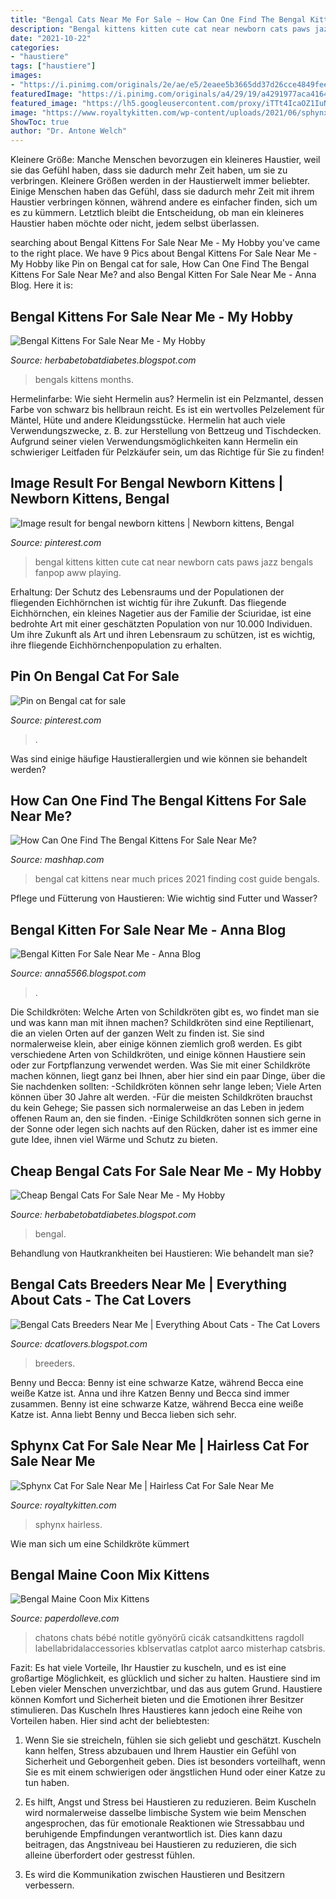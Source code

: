```yaml
---
title: "Bengal Cats Near Me For Sale ~ How Can One Find The Bengal Kittens For Sale Near Me?"
description: "Bengal kittens kitten cute cat near newborn cats paws jazz bengals fanpop aww playing"
date: "2021-10-22"
categories:
- "haustiere"
tags: ["haustiere"]
images:
- "https://i.pinimg.com/originals/2e/ae/e5/2eaee5b3665dd37d26cce4849fee9bb1.jpg"
featuredImage: "https://i.pinimg.com/originals/a4/29/19/a4291977aca4164e02b8eb8e777e9b0a.png"
featured_image: "https://lh5.googleusercontent.com/proxy/iTTt4IcaOZ1IuNqrgDolZUJXioCqrbsrb9o4qNfI8ev8gmdbPUMFcsng8k1nRvHJtu1hu8-VymdVcgUIVYuKI8pcHNeU7gphAwMr-4_UVvpMB3izlsqH_-fYi7_GbczCezyMzQjqVz6bNmnqFr0OgrKXpK0hlgfQpaR1=w1200-h630-p-k-no-nu"
image: "https://www.royaltykitten.com/wp-content/uploads/2021/06/sphynx-cat-for-sale-near-me-768x762.jpg"
ShowToc: true
author: "Dr. Antone Welch"
---
```



Kleinere Größe: Manche Menschen bevorzugen ein kleineres Haustier, weil sie das Gefühl haben, dass sie dadurch mehr Zeit haben, um sie zu verbringen.
Kleinere Größen werden in der Haustierwelt immer beliebter. Einige Menschen haben das Gefühl, dass sie dadurch mehr Zeit mit ihrem Haustier verbringen können, während andere es einfacher finden, sich um es zu kümmern. Letztlich bleibt die Entscheidung, ob man ein kleineres Haustier haben möchte oder nicht, jedem selbst überlassen.

	

		
searching about Bengal Kittens For Sale Near Me - My Hobby you've came to the right place. We have 9 Pics about Bengal Kittens For Sale Near Me - My Hobby like Pin on Bengal cat for sale, How Can One Find The Bengal Kittens For Sale Near Me? and also Bengal Kitten For Sale Near Me - Anna Blog. Here it is:
		
    
## Bengal Kittens For Sale Near Me - My Hobby

<img loading=lazy src="https://bengals.company.com/uploads/1/3/0/6/130615107/lv2_orig.jpeg" onerror="this.onerror=null;this.src='https://tse4.mm.bing.net/th?id=OIP.vDoQRzc6_2m212Ann6hb1QHaF0&amp;pid=15.1';" alt="Bengal Kittens For Sale Near Me - My Hobby">

_Source: herbabetobatdiabetes.blogspot.com_

>bengals kittens months. 

	

Hermelinfarbe: Wie sieht Hermelin aus?
Hermelin ist ein Pelzmantel, dessen Farbe von schwarz bis hellbraun reicht. Es ist ein wertvolles Pelzelement für Mäntel, Hüte und andere Kleidungsstücke. Hermelin hat auch viele Verwendungszwecke, z. B. zur Herstellung von Bettzeug und Tischdecken. Aufgrund seiner vielen Verwendungsmöglichkeiten kann Hermelin ein schwieriger Leitfaden für Pelzkäufer sein, um das Richtige für Sie zu finden!

    
## Image Result For Bengal Newborn Kittens | Newborn Kittens, Bengal

<img loading=lazy src="https://i.pinimg.com/736x/31/59/0b/31590b91acf0a11a64259019b11f817b.jpg" onerror="this.onerror=null;this.src='https://tse1.mm.bing.net/th?id=OIP.uhdhQ3SOCBj0l4fbtvAFngHaHm&amp;pid=15.1';" alt="Image result for bengal newborn kittens | Newborn kittens, Bengal">

_Source: pinterest.com_

>bengal kittens kitten cute cat near newborn cats paws jazz bengals fanpop aww playing. 

	

Erhaltung: Der Schutz des Lebensraums und der Populationen der fliegenden Eichhörnchen ist wichtig für ihre Zukunft.
Das fliegende Eichhörnchen, ein kleines Nagetier aus der Familie der Sciuridae, ist eine bedrohte Art mit einer geschätzten Population von nur 10.000 Individuen. Um ihre Zukunft als Art und ihren Lebensraum zu schützen, ist es wichtig, ihre fliegende Eichhörnchenpopulation zu erhalten.

    
## Pin On Bengal Cat For Sale

<img loading=lazy src="https://i.pinimg.com/736x/cf/41/d0/cf41d068d102a1bf5d92d21bbb6fc653.jpg" onerror="this.onerror=null;this.src='https://tse1.mm.bing.net/th?id=OIP.2KYLtKfkp1D_uf21JEUvCAHaEZ&amp;pid=15.1';" alt="Pin on Bengal cat for sale">

_Source: pinterest.com_

>. 

	

Was sind einige häufige Haustierallergien und wie können sie behandelt werden?

    
## How Can One Find The Bengal Kittens For Sale Near Me?

<img loading=lazy src="https://mashhap.com/wp-content/uploads/2021/03/Bengal-kittens-for-sale-near-me.jpg" onerror="this.onerror=null;this.src='https://tse3.mm.bing.net/th?id=OIP.w2RzwmDjHxVapumc_d5GeAHaE8&amp;pid=15.1';" alt="How Can One Find The Bengal Kittens For Sale Near Me?">

_Source: mashhap.com_

>bengal cat kittens near much prices 2021 finding cost guide bengals. 

	

Pflege und Fütterung von Haustieren: Wie wichtig sind Futter und Wasser?

    
## Bengal Kitten For Sale Near Me - Anna Blog

<img loading=lazy src="https://lh5.googleusercontent.com/proxy/iTTt4IcaOZ1IuNqrgDolZUJXioCqrbsrb9o4qNfI8ev8gmdbPUMFcsng8k1nRvHJtu1hu8-VymdVcgUIVYuKI8pcHNeU7gphAwMr-4_UVvpMB3izlsqH_-fYi7_GbczCezyMzQjqVz6bNmnqFr0OgrKXpK0hlgfQpaR1=w1200-h630-p-k-no-nu" onerror="this.onerror=null;this.src='https://tse1.mm.bing.net/th?id=OIP.daP8uZ4mtuVJw4SWK920EAAAAA&amp;pid=15.1';" alt="Bengal Kitten For Sale Near Me - Anna Blog">

_Source: anna5566.blogspot.com_

>. 

	

Die Schildkröten: Welche Arten von Schildkröten gibt es, wo findet man sie und was kann man mit ihnen machen?
Schildkröten sind eine Reptilienart, die an vielen Orten auf der ganzen Welt zu finden ist. Sie sind normalerweise klein, aber einige können ziemlich groß werden. Es gibt verschiedene Arten von Schildkröten, und einige können Haustiere sein oder zur Fortpflanzung verwendet werden. Was Sie mit einer Schildkröte machen können, liegt ganz bei Ihnen, aber hier sind ein paar Dinge, über die Sie nachdenken sollten:
-Schildkröten können sehr lange leben; Viele Arten können über 30 Jahre alt werden.
-Für die meisten Schildkröten brauchst du kein Gehege; Sie passen sich normalerweise an das Leben in jedem offenen Raum an, den sie finden.
-Einige Schildkröten sonnen sich gerne in der Sonne oder legen sich nachts auf den Rücken, daher ist es immer eine gute Idee, ihnen viel Wärme und Schutz zu bieten.

    
## Cheap Bengal Cats For Sale Near Me - My Hobby

<img loading=lazy src="http://www.bengalkittens.org/images/14oct2014purontreeps.jpg" onerror="this.onerror=null;this.src='https://tse2.mm.bing.net/th?id=OIP.LAiyKzmucFkLHIrW263mPwHaE6&amp;pid=15.1';" alt="Cheap Bengal Cats For Sale Near Me - My Hobby">

_Source: herbabetobatdiabetes.blogspot.com_

>bengal. 

	

Behandlung von Hautkrankheiten bei Haustieren: Wie behandelt man sie?

    
## Bengal Cats Breeders Near Me | Everything About Cats - The Cat Lovers

<img loading=lazy src="https://i.pinimg.com/originals/a4/29/19/a4291977aca4164e02b8eb8e777e9b0a.png" onerror="this.onerror=null;this.src='https://tse2.mm.bing.net/th?id=OIP.fdiWILUybxUYMdb-Q2yWuQHaE0&amp;pid=15.1';" alt="Bengal Cats Breeders Near Me | Everything About Cats - The Cat Lovers">

_Source: dcatlovers.blogspot.com_

>breeders. 

	

Benny und Becca: Benny ist eine schwarze Katze, während Becca eine weiße Katze ist.
Anna und ihre Katzen Benny und Becca sind immer zusammen. Benny ist eine schwarze Katze, während Becca eine weiße Katze ist. Anna liebt Benny und Becca lieben sich sehr.

    
## Sphynx Cat For Sale Near Me | Hairless Cat For Sale Near Me

<img loading=lazy src="https://www.royaltykitten.com/wp-content/uploads/2021/06/sphynx-cat-for-sale-near-me-768x762.jpg" onerror="this.onerror=null;this.src='https://tse2.mm.bing.net/th?id=OIP.tQOr00H5G-9E-i-uxkOnuwHaHW&amp;pid=15.1';" alt="Sphynx Cat For Sale Near Me | Hairless Cat For Sale Near Me">

_Source: royaltykitten.com_

>sphynx hairless. 

	

Wie man sich um eine Schildkröte kümmert

    
## Bengal Maine Coon Mix Kittens

<img loading=lazy src="https://i.pinimg.com/originals/2e/ae/e5/2eaee5b3665dd37d26cce4849fee9bb1.jpg" onerror="this.onerror=null;this.src='https://tse2.mm.bing.net/th?id=OIP.D7BsfF-mn1dKVdP1-59NfAHaL6&amp;pid=15.1';" alt="Bengal Maine Coon Mix Kittens">

_Source: paperdolleve.com_

>chatons chats bébé notitle gyönyörű cicák catsandkittens ragdoll labellabridalaccessories kblservatlas catplot aarco misterhap catsbris. 

	

Fazit: Es hat viele Vorteile, Ihr Haustier zu kuscheln, und es ist eine großartige Möglichkeit, es glücklich und sicher zu halten.
Haustiere sind im Leben vieler Menschen unverzichtbar, und das aus gutem Grund. Haustiere können Komfort und Sicherheit bieten und die Emotionen ihrer Besitzer stimulieren. Das Kuscheln Ihres Haustieres kann jedoch eine Reihe von Vorteilen haben. Hier sind acht der beliebtesten:
1. Wenn Sie sie streicheln, fühlen sie sich geliebt und geschätzt. Kuscheln kann helfen, Stress abzubauen und Ihrem Haustier ein Gefühl von Sicherheit und Geborgenheit geben. Dies ist besonders vorteilhaft, wenn Sie es mit einem schwierigen oder ängstlichen Hund oder einer Katze zu tun haben.

2. Es hilft, Angst und Stress bei Haustieren zu reduzieren. Beim Kuscheln wird normalerweise dasselbe limbische System wie beim Menschen angesprochen, das für emotionale Reaktionen wie Stressabbau und beruhigende Empfindungen verantwortlich ist. Dies kann dazu beitragen, das Angstniveau bei Haustieren zu reduzieren, die sich alleine überfordert oder gestresst fühlen.

3. Es wird die Kommunikation zwischen Haustieren und Besitzern verbessern.

